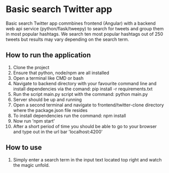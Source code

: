 # Basic search Twitter app 

Basic search Twitter app commbines frontend (Angular) with a backend web api service (python/flask/tweepy) to search for tweets and group them in most popular hashtags.
We search ten most popular hashtags out of 250 tweets but results may vary depending on the search term.


## How to run the application

  1. Clone the project
  2. Ensure that python, node/npm are all installed
  4. Open a terminal like CMD or bash
  3. Navigate to backend directory with your favourite command line and install dependencies via the comand:
        pip install -r requirements.txt
  4. Run the script main.py script with the command:
        python main.py
  5. Server should be up and running
  6. Open a second terminal and navigate to frontend/twitter-clone directory where the package.json file resides
  7. To install dependencies run the command:
        npm install
  8. Now run 'npm start'
  9. After a short period of time you should be able to go to your browser and type out in the url bar 'localhost:4200'
  
  
## How to use
  
  1. Simply enter a search term in the input text located top right and watch the magic unfold.  
